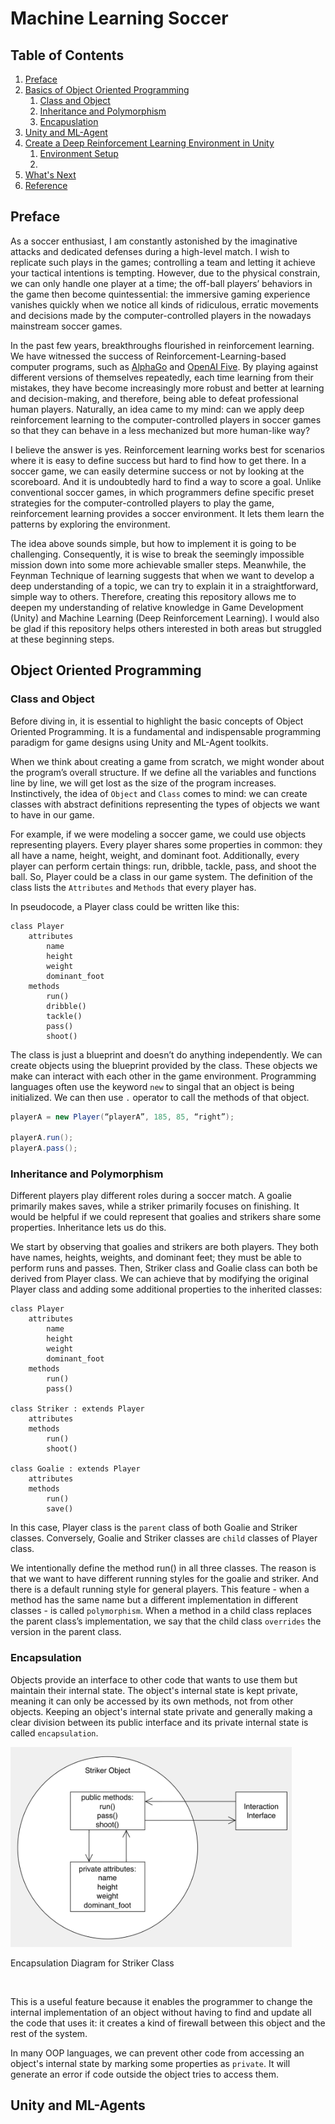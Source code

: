 # Machine Learning Soccer

## **Table of Contents**
1. [Preface](#Preface)
2. [Basics of Object Oriented Programming](#OOP)
    1. [Class and Object](#ClassAndObject)
    2. [Inheritance and Polymorphism](#InheritanceAndPolymorphism)
    3. [Encapuslation](#Encapsulation)
3. [Unity and ML-Agent](#UnityAndMLAgents)
4. [Create a Deep Reinforcement Learning Environment in Unity](#CreateEnv)
    1. [Environment Setup](#Setup)
    2. 
5. [What's Next](#WhatsNext)
6. [Reference](#Reference)


## **Preface**

As a soccer enthusiast, I am constantly astonished by the imaginative attacks and dedicated defenses during a high-level match. I wish to replicate such plays in the games; controlling a team and letting it achieve your tactical intentions is tempting. However, due to the physical constrain, we can only handle one player at a time; the off-ball players’ behaviors in the game then become quintessential: the immersive gaming experience vanishes quickly when we notice all kinds of ridiculous, erratic movements and decisions made by the computer-controlled players in the nowadays mainstream soccer games. 

In the past few years, breakthroughs flourished in reinforcement learning. We have witnessed the success of Reinforcement-Learning-based computer programs, such as [AlphaGo](https://www.deepmind.com/research/highlighted-research/alphago) and [OpenAI Five](https://openai.com/five/). By playing against different versions of themselves repeatedly, each time learning from their mistakes, they have become increasingly more robust and better at learning and decision-making, and therefore, being able to defeat professional human players. Naturally, an idea came to my mind: can we apply deep reinforcement learning to the computer-controlled players in soccer games so that they can behave in a less mechanized but more human-like way?

I believe the answer is yes. Reinforcement learning works best for scenarios where it is easy to define success but hard to find how to get there. In a soccer game, we can easily determine success or not by looking at the scoreboard. And it is undoubtedly hard to find a way to score a goal. Unlike conventional soccer games, in which programmers define specific preset strategies for the computer-controlled players to play the game, reinforcement learning provides a soccer environment. It lets them learn the patterns by exploring the environment. 

The idea above sounds simple, but how to implement it is going to be challenging. Consequently, it is wise to break the seemingly impossible mission down into some more achievable smaller steps. Meanwhile, the Feynman Technique of learning suggests that when we want to develop a deep understanding of a topic, we can try to explain it in a straightforward, simple way to others. Therefore, creating this repository allows me to deepen my understanding of relative knowledge in Game Development (Unity) and Machine Learning (Deep Reinforcement Learning). I would also be glad if this repository helps others interested in both areas but struggled at these beginning steps.  

## **Object Oriented Programming<a name="OOP"></a>**
### **Class and Object<a name="ClassAndObject"></a>**
Before diving in, it is essential to highlight the basic concepts of Object Oriented Programming. It is a fundamental and indispensable programming paradigm for game designs using Unity and ML-Agent toolkits. 

When we think about creating a game from scratch, we might wonder about the program’s overall structure. If we define all the variables and functions line by line, we will get lost as the size of the program increases. Instinctively, the idea of `Object` and `Class` comes to mind: we can create classes with abstract definitions representing the types of objects we want to have in our game. 

For example, if we were modeling a soccer game, we could use objects representing players. Every player shares some properties in common: they all have a name, height, weight, and dominant foot. Additionally, every player can perform certain things: run, dribble, tackle, pass, and shoot the ball. So, Player could be a class in our game system. The definition of the class lists the `Attributes` and `Methods` that every player has.

In pseudocode, a Player class could be written like this:

```
class Player
	attributes
		name
		height
		weight
		dominant_foot
	methods
		run()
		dribble()
		tackle()
		pass()
		shoot()
```

The class is just a blueprint and doesn’t do anything independently. We can create objects using the blueprint provided by the class. These objects we make can interact with each other in the game environment. Programming languages often use the keyword `new` to singal that an object is being initialized. We can then use `.` operator to call the methods of that object. 

```C#
playerA = new Player(“playerA”, 185, 85, “right”);

playerA.run();
playerA.pass();
```

### **Inheritance and Polymorphism<a name="InheritanceAndPolymorphism"></a>**

Different players play different roles during a soccer match. A goalie primarily makes saves, while a striker primarily focuses on finishing. It would be helpful if we could represent that goalies and strikers share some properties. Inheritance lets us do this. 

We start by observing that goalies and strikers are both players. They both have names, heights, weights, and dominant feet; they must be able to perform runs and passes. Then, Striker class and Goalie class can both be derived from Player class. We can achieve that by modifying the original Player class and adding some additional properties to the inherited classes:

```
class Player
	attributes
		name
		height
		weight
		dominant_foot
	methods
		run()
        pass()

class Striker : extends Player
    attributes
    methods
        run()
		shoot()

class Goalie : extends Player
    attributes
    methods
        run()
        save()
```

In this case, Player class is the `parent` class of both Goalie and Striker classes. Conversely, Goalie and Striker classes are `child` classes of  Player class. 

We intentionally define the method run() in all three classes. The reason is that we want to have different running styles for the goalie and striker. And there is a default running style for general players. This feature - when a method has the same name but a different implementation in different classes - is called `polymorphism`. When a method in a child class replaces the parent class’s implementation, we say that the child class `overrides` the version in the parent class. 

### **Encapsulation<a name="Encapsulation"></a>**
Objects provide an interface to other code that wants to use them but maintain their internal state. The object's internal state is kept private, meaning it can only be accessed by its own methods, not from other objects. Keeping an object's internal state private and generally making a clear division between its public interface and its private internal state is called `encapsulation`.

<img src="img/EncapsulationDiagram.png" 
     width="450" 
     height="320" />
<figcaption>Encapsulation Diagram for Striker Class</figcaption>

$~$

This is a useful feature because it enables the programmer to change the internal implementation of an object without having to find and update all the code that uses it: it creates a kind of firewall between this object and the rest of the system.

In many OOP languages, we can prevent other code from accessing an object's internal state by marking some properties as `private`. It will generate an error if code outside the object tries to access them.

## **Unity and ML-Agents<a name="OOP"></a>**
